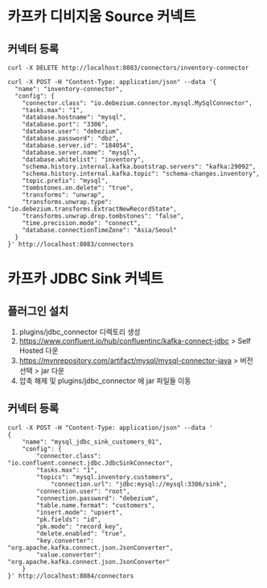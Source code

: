 # 카프카 디비지움 Source 커넥트

## 커넥터 등록

```
curl -X DELETE http://localhost:8083/connectors/inventory-connector

curl -X POST -H "Content-Type: application/json" --data '{
  "name": "inventory-connector",
  "config": {
    "connector.class": "io.debezium.connector.mysql.MySqlConnector",
    "tasks.max": "1",
    "database.hostname": "mysql",
    "database.port": "3306",
    "database.user": "debezium",
    "database.password": "dbz",
    "database.server.id": "184054",
    "database.server.name": "mysql",
    "database.whitelist": "inventory",
    "schema.history.internal.kafka.bootstrap.servers": "kafka:29092",
    "schema.history.internal.kafka.topic": "schema-changes.inventory",
    "topic.prefix": "mysql",
    "tombstones.on.delete": "true",
    "transforms": "unwrap",
    "transforms.unwrap.type": "io.debezium.transforms.ExtractNewRecordState",
    "transforms.unwrap.drop.tombstones": "false",
    "time.precision.mode": "connect",
    "database.connectionTimeZone": "Asia/Seoul"
  }
}' http://localhost:8083/connectors
```

# 카프카 JDBC Sink 커넥트

## 플러그인 설치

1. plugins/jdbc_connector 디렉토리 생성
2. https://www.confluent.io/hub/confluentinc/kafka-connect-jdbc > Self Hosted 다운
3. https://mvnrepository.com/artifact/mysql/mysql-connector-java > 버전 선택 > jar 다운
4. 압축 해제 및 plugins/jdbc_connector 에 jar 파일들 이동

## 커넥터 등록

```
curl -X POST -H "Content-Type: application/json" --data '
{
    "name": "mysql_jdbc_sink_customers_01",
    "config": {
        "connector.class": "io.confluent.connect.jdbc.JdbcSinkConnector",
        "tasks.max": "1",
        "topics": "mysql.inventory.customers",
		    "connection.url": "jdbc:mysql://mysql:3306/sink",
        "connection.user": "root",
        "connection.password": "debezium",
        "table.name.format": "customers",
        "insert.mode": "upsert",
        "pk.fields": "id",
        "pk.mode": "record_key",
        "delete.enabled": "true",
        "key.converter": "org.apache.kafka.connect.json.JsonConverter",
        "value.converter": "org.apache.kafka.connect.json.JsonConverter"
    }
}' http://localhost:8084/connectors
```
